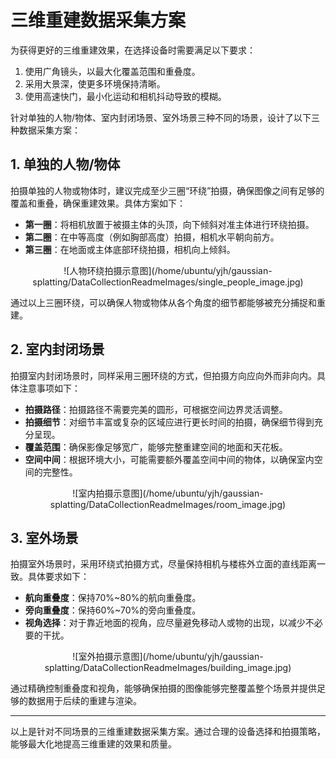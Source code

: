 # 三维重建数据采集方案

为获得更好的三维重建效果，在选择设备时需要满足以下要求：

1. 使用广角镜头，以最大化覆盖范围和重叠度。
2. 采用大景深，使更多环境保持清晰。
3. 使用高速快门，最小化运动和相机抖动导致的模糊。

针对单独的人物/物体、室内封闭场景、室外场景三种不同的场景，设计了以下三种数据采集方案：

## 1. 单独的人物/物体

拍摄单独的人物或物体时，建议完成至少三圈“环绕”拍摄，确保图像之间有足够的覆盖和重叠，确保重建效果。具体方案如下：

- **第一圈**：将相机放置于被摄主体的头顶，向下倾斜对准主体进行环绕拍摄。
- **第二圈**：在中等高度（例如胸部高度）拍摄，相机水平朝向前方。
- **第三圈**：在地面或主体底部环绕拍摄，相机向上倾斜。

<div align="center">
  ![人物环绕拍摄示意图](/home/ubuntu/yjh/gaussian-splatting/DataCollectionReadmeImages/single_people_image.jpg)
</div>


通过以上三圈环绕，可以确保人物或物体从各个角度的细节都能够被充分捕捉和重建。

## 2. 室内封闭场景

拍摄室内封闭场景时，同样采用三圈环绕的方式，但拍摄方向应向外而非向内。具体注意事项如下：

- **拍摄路径**：拍摄路径不需要完美的圆形，可根据空间边界灵活调整。
- **拍摄细节**：对细节丰富或复杂的区域应进行更长时间的拍摄，确保细节得到充分呈现。
- **覆盖范围**：确保影像足够宽广，能够完整重建空间的地面和天花板。
- **空间中间**：根据环境大小，可能需要额外覆盖空间中间的物体，以确保室内空间的完整性。

<div align="center">
  ![室内拍摄示意图](/home/ubuntu/yjh/gaussian-splatting/DataCollectionReadmeImages/room_image.jpg)
</div>


## 3. 室外场景

拍摄室外场景时，采用环绕式拍摄方式，尽量保持相机与楼栋外立面的直线距离一致。具体要求如下：

- **航向重叠度**：保持70%~80%的航向重叠度。
- **旁向重叠度**：保持60%~70%的旁向重叠度。
- **视角选择**：对于靠近地面的视角，应尽量避免移动人或物的出现，以减少不必要的干扰。

<div align="center">
  ![室外拍摄示意图](/home/ubuntu/yjh/gaussian-splatting/DataCollectionReadmeImages/building_image.jpg)
</div>


通过精确控制重叠度和视角，能够确保拍摄的图像能够完整覆盖整个场景并提供足够的数据用于后续的重建与渲染。

---

以上是针对不同场景的三维重建数据采集方案。通过合理的设备选择和拍摄策略，能够最大化地提高三维重建的效果和质量。
